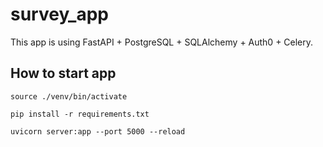 # survey_app

This app is using FastAPI + PostgreSQL + SQLAlchemy + Auth0 + Celery.

## How to start app

```
source ./venv/bin/activate
```

```
pip install -r requirements.txt
```

```
uvicorn server:app --port 5000 --reload
```
